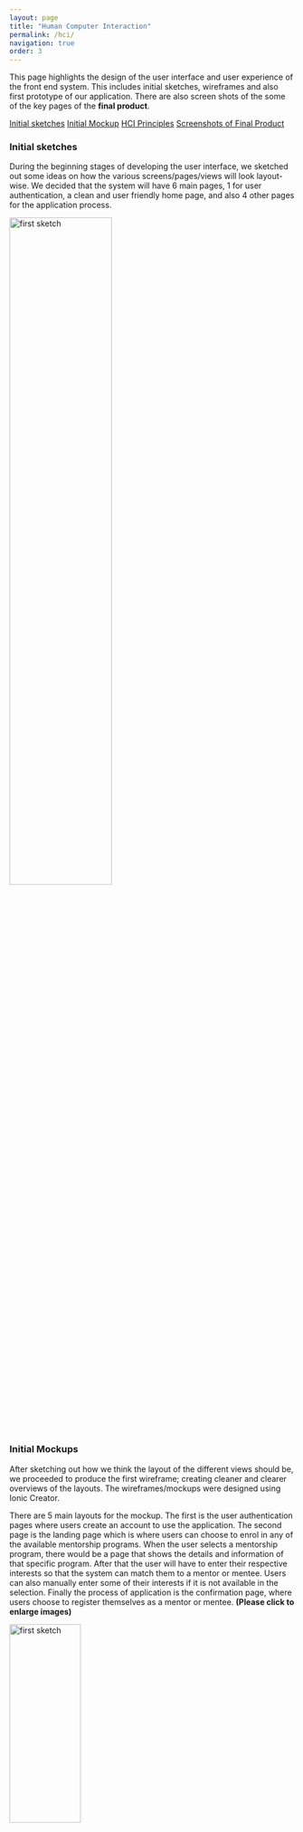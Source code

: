 ```yaml
---
layout: page
title: "Human Computer Interaction"
permalink: /hci/
navigation: true
order: 3
---
```


This page highlights the design of the user interface and user experience of the front end system. This includes initial sketches, wireframes and also first prototype of our application. There are also screen shots of the some of the key pages of the <strong>final product</strong>.

<a href="#initial-sketch" style="margin-top: 7px;" class="btn btn-primary">Initial sketches</a>
<a href="#wireframes" style="margin-top: 7px;" class="btn btn-primary">Initial Mockup</a>
<a href="#hci-principles" style="margin-top: 7px;" class="btn btn-primary">HCI Principles</a>
<a href="#final-screenshot-section" style="margin-top: 7px;" class="btn btn-primary">Screenshots of Final Product</a>

<h3 class="section-header" id="initial-sketch">Initial sketches</h3>
During the beginning stages of developing the user interface, we sketched out some ideas on how the various screens/pages/views will look layout-wise. We decided that the system will have 6 main pages, 1 for user authentication, a clean and user friendly home page, and also 4 other pages for the application process.

<p><img src="{{ site.baseurl }}/assets/img/first-sketch.JPG" class="image" alt="first sketch" height="55%" width="60%"></p>

<h3 class="section-header" id="wireframes">Initial Mockups</h3>
After sketching out how we think the layout of the different views should be, we proceeded to produce the first wireframe; creating cleaner and clearer overviews of the layouts. The wireframes/mockups were designed using Ionic Creator.

There are 5 main layouts for the mockup. The first is the user authentication pages where users create an account to use the application. The second page is the landing page which is where users can choose to enrol in any of the available mentorship programs. When the user selects a mentorship program, there would be a page that shows the details and information of that specific program. After that the user will have to enter their respective interests so that the system can match them to a mentor or mentee. Users can also manually enter some of their interests if it is not available in the selection. Finally the process of application is the confirmation page, where users choose to register themselves as a mentor or mentee. **(Please click to enlarge images)**

<div class="row">
	<div class="col-md-4">
		<a href="#" class="image-pop-up"><img src="{{ site.baseurl }}/assets/img/signup.png" class="image" alt="first sketch" height="30%" width="50%"></a>
		<p>Authentication page</p>
	</div>
	<div class="col-md-4">
		<a href="#" class="image-pop-up"><img src="{{ site.baseurl }}/assets/img/home.png" class="image" alt="first sketch" height="30%" width="50%"></a>
		<p>Landing page</p>
	</div>
	<div class="col-md-4">
		<a href="#" class="image-pop-up"><img src="{{ site.baseurl }}/assets/img/overview.png" class="image" alt="first sketch" height="30%" width="50%"></a>
		<p>Overview of mentorship program</p>
	</div>
</div>
<div class="row">
	<div class="col-md-4">
		<a href="#" class="image-pop-up"><img src="{{ site.baseurl }}/assets/img/interest.png" class="image" alt="first sketch" height="30%" width="50%"></a>
		<p>Application page(Entering interests)</p>
	</div>
	<div class="col-md-4">
		<a href="#" class="image-pop-up"><img src="{{ site.baseurl }}/assets/img/confirmation.png" class="image" alt="first sketch" height="30%" width="50%"></a>
		<p>Confirmation page</p>
	</div>
</div>

<a href="#top" class="btn btn-primary">^ Back to top</a>

<h3 class="section-header" id="first-prototype">First Prototype</h3>
We decided to create the first prototype of the user interface. This prototype builds on what we have got from the wireframes, adding links between the different views and responsive elements such as drop-down menus and tick-boxes to demonstrate how those elements work. However, this prototype does not aim to represent the visual design of the UI. A link to the interactive Ionic prototype is available below.

<a href="https://creator.ionic.io/share/23059853fc12" target="blank" style="margin-top: 7px;" class="btn btn-info btn-lg">First prototype</a>

<h3 class="section-header" id="hci-principles">HCI Principles</h3>
While designing the UI, we focused on anticipating the needs of our user and ensuring that the interface has elements that are easy to access, understand and use to facilitate those actions. While choosing elements to use within our interface, we tried to be as consistent and as possible to acheive a UI that supports efficiency, task completion and user satisfaction. The ways that we were able to acheive this were:

<span class="lead sub-header">Visibility</span><br>
In order to achieve visibility, we made sure that elements were laid out in a manner that makes it obvious for what they are used for. We tried to keep elements in large sections and position important information at a centre location. We also try to arrange elements in an orderly row and column system. Icons were also used to help express specific functionalities. An example of this would be our home page where we listed individual programs clearly and indicating <strong>clearly</strong> which programs they were registered in and which programs that were available.

<div class="row">
	<div class="col-md-4">
		<a href="#" class="image-pop-up"><img src="{{ site.baseurl }}/assets/img/home-page-final.png" class="image" alt="first sketch" height="30%" width="50%"></a>
		<p>Home Page display</p>
	</div>
</div>

<span class="lead sub-header">Feedback</span><br>
This is when the users presses a button and the system reacts in a manner that clearly communicates what has just been accomplished. In order to achieve this, we used functionalities such as hovers on buttons and links and pop ups. We also try to incorporate toast notifications whenever an important action is completed for example after the creation of cohorts/programmes and after registering for a programme. We also implemented ‘alerts’ when users are performing something critical to ensure users don’t do anything undesired unintentionally. An example of this would be an alert box to make sure that admins want to <strong>delete</strong> mentor programmes or cohorts.

<div class="row">
	<div class="col-md-4">
		<a href="#" class="image-pop-up"><img src="{{ site.baseurl }}/assets/img/restriction-delete-program.png" class="image" alt="first sketch" height="30%" width="50%"></a>
		<p>Alert before delete programme</p>
	</div>
	<div class="col-md-4">
		<a href="#" class="image-pop-up"><img src="{{ site.baseurl }}/assets/img/restriction-delete-cohort.png" class="image" alt="first sketch" height="30%" width="50%"></a>
		<p>Alert before delete cohort</p>
	</div>
	<div class="col-md-4">
		<a href="#" class="image-pop-up"><img src="{{ site.baseurl }}/assets/img/login-restriction.png" class="image" alt="first sketch" height="30%" width="50%"></a>
		<p>Fail login Feedback</p>
	</div>
</div>

<span class="lead sub-header">Consistency</span><br>
We achieved consistency in our UI by making sure that all our structures and elements were consistent. We tried to make sure that every page followed the same general theme. For example, colour themes and font styles and sizes would be maintained throughout the individual pages. Here are some examples of the common design patterns that we used for our forms. 

<div class="row">
	<div class="col-md-4">
		<a href="#" class="image-pop-up"><img src="{{ site.baseurl }}/assets/img/manage-cohort-final.png" class="image" alt="first sketch" height="30%" width="50%"></a>
		<p>Layout of cohort page</p>
	</div>
	<div class="col-md-4">
		<a href="#" class="image-pop-up"><img src="{{ site.baseurl }}/assets/img/register-program-page1-final.png" class="image" alt="first sketch" height="30%" width="50%"></a>
		<p>Layout of registration page 1</p>
	</div>
	<div class="col-md-4">
		<a href="#" class="image-pop-up"><img src="{{ site.baseurl }}/assets/img/register-program-page2-final.png" class="image" alt="first sketch" height="30%" width="50%"></a>
		<p>Layout of registration page 2</p>
	</div>
</div>

<span class="lead sub-header">Constraints</span><br>
We have also designed some constraints when designing our user interface to ensure that users do not perform any undesired actions. For example, users are not supposed to sign up for programmes which have <strong>no active cohorts</strong>. Also, when filling up forms, we ensure that users <strong>fill in all the required details</strong> before they can even submit the form. This is done by disabling buttons and only enabling them once the users have performed the required actions. Below are some examples of constraints that are present in our application to prevent users from doing unwanted actions.

<div class="row">
	<div class="col-md-4">
		<a href="#" class="image-pop-up"><img src="{{ site.baseurl }}/assets/img/cohort-active-restriction.png" class="image" alt="first sketch" height="30%" width="50%"></a>
		<p>Only can register if have <strong>active cohort</strong></p>
	</div>
	<div class="col-md-4">
		<a href="#" class="image-pop-up"><img src="{{ site.baseurl }}/assets/img/registration-all-fields-restriction.png" class="image" alt="first sketch" height="30%" width="50%"></a>
		<p>All fields required.</p>
	</div>
</div>

<h3 class="section-header" id="final-screenshot-section">Final Screenshots</h3>
Below are some screenshots of how our final product looks like. These are some of the key features that our application has such as a <strong>home page</strong> that allows users to browse through available programs and find out more/register for them. A simple <strong>profile page</strong> that displays basic information about the user. A <strong>notification page</strong> that indicates when a new programme is created, when a cohort is active, when mathcing begins etc. 

<div class="row">
	<div class="col-md-4">
		<a href="#" class="image-pop-up"><img src="{{ site.baseurl }}/assets/img/home-page-final.png" class="image" alt="first sketch" height="30%" width="50%"></a>
		<p>Our Final Home Page (Admins)</p>
	</div>
	<div class="col-md-4">
		<a href="#" class="image-pop-up"><img src="{{ site.baseurl }}/assets/img/home-nonadmin-final.png" class="image" alt="first sketch" height="30%" width="50%"></a>
		<p>Our Final Home Page (Normal User)</p>
	</div>
	<div class="col-md-4">
		<a href="#" class="image-pop-up"><img src="{{ site.baseurl }}/assets/img/program-details-final.png" class="image" alt="first sketch" height="30%" width="50%"></a>
		<p>Program Description page.</p>
	</div>
</div>
<div class="row">
	<div class="col-md-4">
		<a href="#" class="image-pop-up"><img src="{{ site.baseurl }}/assets/img/profile-final.png" class="image" alt="first sketch" height="30%" width="50%"></a>
		<p>Profile page.</p>
	</div>
	<div class="col-md-4">
		<a href="#" class="image-pop-up"><img src="{{ site.baseurl }}/assets/img/notification-final.png" class="image" alt="first sketch" height="30%" width="50%"></a>
		<p>Notifications page.</p>
	</div>
</div>

<a href="#top" class="btn btn-primary">^ Back to top</a>

<!-- Modal for images -->
<div class="modal fade" id="imagemodal" tabindex="-1" role="dialog" aria-labelledby="myModalLabel" aria-hidden="true">
    <div class="modal-dialog">
    	<div class="modal-content">              
      		<div class="modal-body">
      			<button type="button" class="close" data-dismiss="modal"><span aria-hidden="true">&times;</span><span class="sr-only">Close</span></button>
        		<img src="" class="imagepreview" style="width: 90%; height: 60%;" >
      			</div>
    	</div>
    </div>
</div>

<!-- Pop up for images -->
<script>
	$(function() {
		$('.image-pop-up').on('click', function() {
			$('.imagepreview').attr('src', $(this).find('img').attr('src'));
			$('#imagemodal').modal('show');   
		});		
	});
</script>